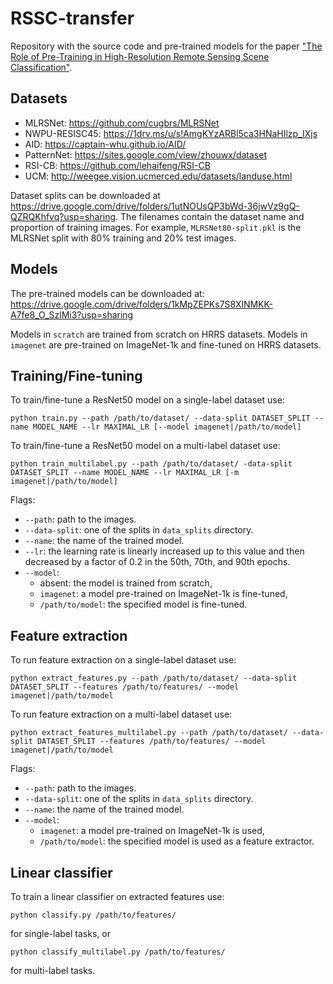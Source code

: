 # RSSC-transfer
Repository with the source code and pre-trained models for the paper ["The Role of Pre-Training in High-Resolution Remote Sensing Scene Classification"](https://arxiv.org/abs/2111.03690).

## Datasets

+ MLRSNet: https://github.com/cugbrs/MLRSNet
+ NWPU-RESISC45: https://1drv.ms/u/s!AmgKYzARBl5ca3HNaHIlzp_IXjs
+ AID: https://captain-whu.github.io/AID/
+ PatternNet: https://sites.google.com/view/zhouwx/dataset
+ RSI-CB: https://github.com/lehaifeng/RSI-CB
+ UCM: http://weegee.vision.ucmerced.edu/datasets/landuse.html

Dataset splits can be downloaded at https://drive.google.com/drive/folders/1utNOUsQP3bWd-36jwVz9gQ-QZRQKhfvq?usp=sharing. The filenames contain the dataset name and proportion of training images. For example, `MLRSNet80-split.pkl` is the MLRSNet split with 80% training and 20% test images.

## Models
The pre-trained models can be downloaded at: https://drive.google.com/drive/folders/1kMpZEPKs7S8XlNMKK-A7fe8_O_SzlMi3?usp=sharing

Models in `scratch` are trained from scratch on HRRS datasets. Models in `imagenet` are pre-trained on ImageNet-1k and fine-tuned on HRRS datasets.

## Training/Fine-tuning
To train/fine-tune a ResNet50 model on a single-label dataset use:

`python train.py --path /path/to/dataset/ --data-split DATASET_SPLIT --name MODEL_NAME --lr MAXIMAL_LR [--model imagenet|/path/to/model]`

To train/fine-tune a ResNet50 model on a multi-label dataset use:

`python train_multilabel.py --path /path/to/dataset/ -data-split DATASET_SPLIT --name MODEL_NAME --lr MAXIMAL_LR [-m imagenet|/path/to/model]`

Flags:
+ `--path`: path to the images.
+ `--data-split`: one of the splits in `data_splits` directory.
+ `--name`: the name of the trained model.
+ `--lr`: the learning rate is linearly increased up to this value and then decreased by a factor of 0.2 in the 50th, 70th, and 90th epochs.
+ `--model`: 
  - absent: the model is trained from scratch, 
  - `imagenet`: a model pre-trained on ImageNet-1k is fine-tuned, 
  - `/path/to/model`: the specified model is fine-tuned.

## Feature extraction
To run feature extraction on a single-label dataset use:

`python extract_features.py --path /path/to/dataset/ --data-split DATASET_SPLIT --features /path/to/features/ --model imagenet|/path/to/model`

To run feature extraction on a multi-label dataset use:

`python extract_features_multilabel.py --path /path/to/dataset/ --data-split DATASET_SPLIT --features /path/to/features/ --model imagenet|/path/to/model`

Flags:
+ `--path`: path to the images.
+ `--data-split`: one of the splits in `data_splits` directory.
+ `--name`: the name of the trained model.
+ `--model`: 
  - `imagenet`: a model pre-trained on ImageNet-1k is used, 
  - `/path/to/model`: the specified model is used as a feature extractor.

## Linear classifier

To train a linear classifier on extracted features use:

`python classify.py /path/to/features/`

for single-label tasks, or

`python classify_multilabel.py /path/to/features/`

for multi-label tasks.


